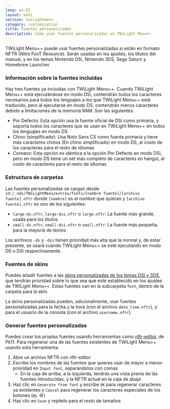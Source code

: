 ```yaml
---
lang: es-ES
layout: wiki
section: twilightmenu
category: customization
title: Fuentes personalizadas
description: Cómo usar fuentes personalizadas en TWiLight Menu++
---
```


TWiLight Menu++ puede usar fuentes personalizadas si están en formato NFTR (Nitro FonT Resource). Serán usadas en los ajustes, los títulos del manual, y en los temas Nintendo DSi, Nintendo 3DS, Sega Saturn y Homebrew Launcher.

### Información sobre la fuentes incluidas
Hay tres fuentes ya incluidas con TWiLight Menu++. Cuando TWiLight Menu++ está ejecutándose en modo DSi, contendrán todos los caracteres necesarios para todos los lenguajes a los que TWiLight Menu++ está traducido, pero al ejecutarse en modo DS, contendrán menos caracteres debido a limitaciones de la memoria RAM. Son las siguientes:
- Por Defecto: Esta opción usa la fuente oficial de DSi como primaria, y soporta todos los caracteres que se usan en TWiLight Menu++ en todos los lenguajes en modo DS
- Chino (simplificado): Usa Noto Sans CS como fuente primaria y tiene más caracteres chinos (En chino simplificado) en modo DS, al costo de los caracteres para el resto de idiomas
- Coreano: Esta opción es idéntica a la opción Por Defecto en modo DSi, pero en modo DS tiene un set más completo de caracteres en hangul, al costo de caracteres para el resto de idiomas

### Estructura de carpetas
Las fuentes personalizadas se cargan desde `sd:/_nds/TWiLightMenu/extras/fonts/[nombre fuente]/[archivo fuente].nftr` donde `[nombre]` es el nombre que quieras y `[archivo fuente].nftr` es uno de los siguientes:
- `large-ds.nftr`, `large-dsi.nftr` o `large.nftr`: La fuente más grande, usada para los títulos
- `small-ds.nftr`, `small-dsi.nftr` o `small.nftr`: La fuente más pequeña, para la mayoría de textos

Los archivos `-ds` y `-dsi` tienen prioridad más alta que la normal y, de estar presente, se usará cuando TWiLight Menu++ se esté ejecutando en modo DS o DSi respectivamente.

### Fuentes de skins
Puedes añadir fuentes a las [skins personalizadas de los temas DSi y 3DS](custom-dsi-3ds-skins), que tendrán prioridad sobre lo que sea que esté establecido en los ajustes de TWiLight Menu++. Estas fuentes van en la subcarpeta `font`, dentro de la carpeta para la skin.

La skins personalizadas pueden, adicionalmente, usar fuentes personalizadas para la fecha y la hora (con el archivo `date_time.nftr`), y para el usuario de la consola (con el archivo `username.nftr`).

### Generar fuentes personalizadas
Puedes crear tus propias fuentes usando herramientas como [nftr-editor](https://pk11.us/nftr-editor/), de Pk11. Para regenerar una de las fuentes existentes de TWiLight Menu++ usando esta herramienta:
1. Abre un archivo NFTR con nftr-editor
1. Escribe los nombres de las fuentes que quieres usar de mayor a menor prioridad en `Input font`, separándolos con comas
   - En la caja de arriba, a la izquierda, tendrás una vista previa de las fuentes introducidas, y la NFTR actual en la caja de abajo
1. Haz clic en `Generate from font` y escribe `OK` para regenerar caracteres ya existentes y `Cancel` para regenerar los caracteres especiales de los botones (ej. &#xE000;)
1. Haz clic en `Save` y repítelo para el resto de tamaños
